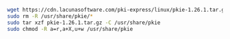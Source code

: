 ﻿```sh
wget https://cdn.lacunasoftware.com/pki-express/linux/pkie-1.26.1.tar.gz
sudo rm -R /usr/share/pkie/*
sudo tar xzf pkie-1.26.1.tar.gz -C /usr/share/pkie
sudo chmod -R a=r,a+X,u+w /usr/share/pkie
```
